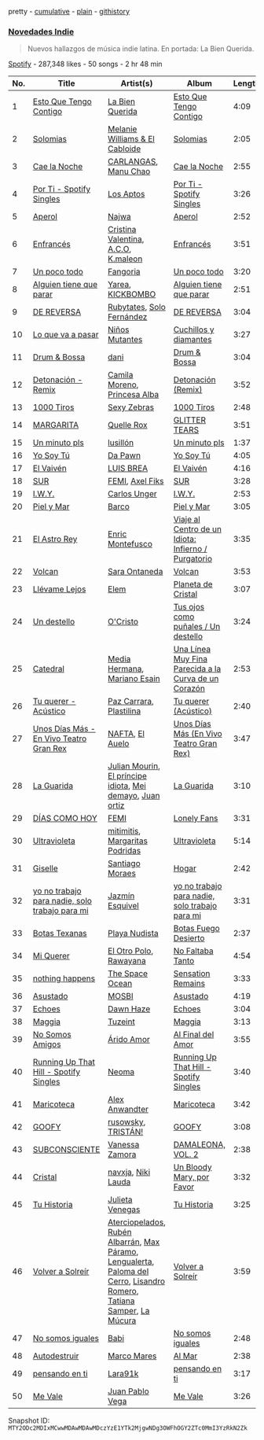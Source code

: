 pretty - [cumulative](/playlists/cumulative/37i9dQZF1DXaaU1AaHpZeu.md) - [plain](/playlists/plain/37i9dQZF1DXaaU1AaHpZeu) - [githistory](https://github.githistory.xyz/mackorone/spotify-playlist-archive/blob/main/playlists/plain/37i9dQZF1DXaaU1AaHpZeu)

### [Novedades Indie](https://open.spotify.com/playlist/37i9dQZF1DXaaU1AaHpZeu)

> Nuevos hallazgos de música indie latina\. En portada: La Bien Querida.

[Spotify](https://open.spotify.com/user/spotify) - 287,348 likes - 50 songs - 2 hr 48 min

| No. | Title | Artist(s) | Album | Length |
|---|---|---|---|---|
| 1 | [Esto Que Tengo Contigo](https://open.spotify.com/track/6ts0Y5m6431qvNIBKJP9Es) | [La Bien Querida](https://open.spotify.com/artist/0Wn7tfH4rhaWTn8aMqSgh6) | [Esto Que Tengo Contigo](https://open.spotify.com/album/3KQlig5elpZToahwrjL3dW) | 4:09 |
| 2 | [Solomias](https://open.spotify.com/track/4lIocFgnBIEuugfXHTlq0h) | [Melanie Williams & El Cabloide](https://open.spotify.com/artist/6O4UKE8rYpWbEBg2LxIS31) | [Solomias](https://open.spotify.com/album/06cawtPKkwWUdt30hgfoIf) | 2:05 |
| 3 | [Cae la Noche](https://open.spotify.com/track/4mBg9npq4KcXU2DkLNYJIB) | [CARLANGAS](https://open.spotify.com/artist/3R86hCl02kzzvB48oIyEVs), [Manu Chao](https://open.spotify.com/artist/6wH6iStAh4KIaWfuhf0NYM) | [Cae la Noche](https://open.spotify.com/album/3yRuoEmJ4GxJmkOB90qIDN) | 2:55 |
| 4 | [Por Ti \- Spotify Singles](https://open.spotify.com/track/49NNSyz1YPHIYmtfNdJ9zT) | [Los Aptos](https://open.spotify.com/artist/4tenlYn9MG8Fda3OyDtPRO) | [Por Ti \- Spotify Singles](https://open.spotify.com/album/5ZTmLuIoFiDxFAmfHNKBqt) | 3:26 |
| 5 | [Aperol](https://open.spotify.com/track/0O82uIwJAO4g6XQNGV3fWd) | [Najwa](https://open.spotify.com/artist/7dp8dR96gWncIypef8kTnS) | [Aperol](https://open.spotify.com/album/0S7M2VQAZaWDry9b1DcuAF) | 2:52 |
| 6 | [Enfrancés](https://open.spotify.com/track/0kC7lZJUsA1A1BQ5F0cGMx) | [Cristina Valentina](https://open.spotify.com/artist/3pC5RVO04pJTFcp5xxdXaV), [A.C.O](https://open.spotify.com/artist/0x2z4hugJaiGdTP0lzhxvO), [K.maleon](https://open.spotify.com/artist/34fVIn6K9SI57pQ9nbsKa3) | [Enfrancés](https://open.spotify.com/album/4e2jMx02VBGG3O9DP4B80q) | 3:51 |
| 7 | [Un poco todo](https://open.spotify.com/track/1PRQbBDsB6GwxGPoFpTcd9) | [Fangoria](https://open.spotify.com/artist/7CJiKj8TrQSms0WSCKbHm4) | [Un poco todo](https://open.spotify.com/album/21vphzZquWSDewc3HRJqEq) | 3:20 |
| 8 | [Alguien tiene que parar](https://open.spotify.com/track/1IiRIzxynQ9Ps3xK95rFit) | [Yarea](https://open.spotify.com/artist/2O4wnhTr4SO5ezY6WXI2Kl), [KICKBOMBO](https://open.spotify.com/artist/7A2htSu45kogVfNBMD4Xgh) | [Alguien tiene que parar](https://open.spotify.com/album/4lAcXpJ0OhfrODm8UUIDQ7) | 2:51 |
| 9 | [DE REVERSA](https://open.spotify.com/track/0q6JxbQUTLb1MVE3ucpDFW) | [Rubytates](https://open.spotify.com/artist/2Mk7yrY8Dt93tvVhyxh8Zj), [Solo Fernández](https://open.spotify.com/artist/0bvP91QlkYvAFP71Cw6PkM) | [DE REVERSA](https://open.spotify.com/album/37gbLafAooDbpx7AqX9O2B) | 3:04 |
| 10 | [Lo que va a pasar](https://open.spotify.com/track/1sYioLTfIBc91i5kFKWuza) | [Niños Mutantes](https://open.spotify.com/artist/1ysmkH7bwM193VEqdtwgfn) | [Cuchillos y diamantes](https://open.spotify.com/album/7Lt3YB4PL6ZyXeKueVw6Wc) | 3:27 |
| 11 | [Drum & Bossa](https://open.spotify.com/track/2qSmlhY4zy0sZaGeKowauQ) | [dani](https://open.spotify.com/artist/4sYXzPulKYxOYuDKS1px8Y) | [Drum & Bossa](https://open.spotify.com/album/0elMEg1pa1QFfaFwukLwpZ) | 3:04 |
| 12 | [Detonación \- Remix](https://open.spotify.com/track/0rZwPrDw6xcWdGTSvsbLYA) | [Camila Moreno](https://open.spotify.com/artist/0SJy1J0FgP21lbvGBMKT8H), [Princesa Alba](https://open.spotify.com/artist/3hvDAraTidCTjQHIc4m8P3) | [Detonación \(Remix\)](https://open.spotify.com/album/5cFYndbz33WMXaEeE3JFGx) | 3:52 |
| 13 | [1000 Tiros](https://open.spotify.com/track/1UJenv69CTtlWrEXmfFpCB) | [Sexy Zebras](https://open.spotify.com/artist/2FN1YrHU65dhPZKl3GD7Vd) | [1000 Tiros](https://open.spotify.com/album/5dxHkqwCArEJnJQV7dzFuk) | 2:48 |
| 14 | [MARGARITA](https://open.spotify.com/track/559LceTmeX2N0xWfAZYqMM) | [Quelle Rox](https://open.spotify.com/artist/4iDXgOhz2OE5TjrvCyNZc7) | [GLITTER TEARS](https://open.spotify.com/album/45u1Uhfknz9cGMCUncqlST) | 3:51 |
| 15 | [Un minuto pls](https://open.spotify.com/track/3uPrQDkNYwbOBwX5SHIXb4) | [lusillón](https://open.spotify.com/artist/3boSqy30OQ3ES9e3UJb6Up) | [Un minuto pls](https://open.spotify.com/album/7bkFw2GGPcS67TQegkzfSX) | 1:37 |
| 16 | [Yo Soy Tú](https://open.spotify.com/track/6ft67SjJrUIIA6zZ9Q5sr8) | [Da Pawn](https://open.spotify.com/artist/3RkNjm33d6IZZ6gAjb6hXy) | [Yo Soy Tú](https://open.spotify.com/album/3A5FNhsbDDtF5KXuSr1Z3Q) | 4:05 |
| 17 | [El Vaivén](https://open.spotify.com/track/7z15R0TnvqlEDX9fCFdOSX) | [LUIS BREA](https://open.spotify.com/artist/64PIeisw79uNk8zv5CrCyS) | [El Vaivén](https://open.spotify.com/album/5Vtlyebwx5vF9rdoGXUaWu) | 4:16 |
| 18 | [SUR](https://open.spotify.com/track/2nw7A30Hk2QuCGjcyiWbxj) | [FEMI](https://open.spotify.com/artist/0Zq7qMNo2UXDat3Tzf0x2s), [Axel Fiks](https://open.spotify.com/artist/6GEaxHZNiogI175zUr4KvH) | [SUR](https://open.spotify.com/album/1oTRpQm1ed2RqFq402ZaeO) | 3:28 |
| 19 | [I.W.Y.](https://open.spotify.com/track/2qePnoTLNzI1aJHLdLBvQM) | [Carlos Unger](https://open.spotify.com/artist/6HjZFRvUOPRuaPNzUxtqWf) | [I.W.Y.](https://open.spotify.com/album/0W3AKS1vhthN13diu18bTH) | 2:53 |
| 20 | [Piel y Mar](https://open.spotify.com/track/7ETjyfgdIjrWwpS15UiHZ2) | [Barco](https://open.spotify.com/artist/18T3gHC4XCn5KyY0gxSZom) | [Piel y Mar](https://open.spotify.com/album/6vvOf0NRPkkcWsXpGLR7QQ) | 3:05 |
| 21 | [El Astro Rey](https://open.spotify.com/track/3063kjNQ3niU6CS1OdvyUG) | [Enric Montefusco](https://open.spotify.com/artist/3X3vk6cQHF0ViZeiXFLhR7) | [Viaje al Centro de un Idiota: Infierno / Purgatorio](https://open.spotify.com/album/54zfPaEN3Z9ephknGQidRk) | 3:35 |
| 22 | [Volcan](https://open.spotify.com/track/3YMhOJUC9oBZFzseYySwRe) | [Sara Ontaneda](https://open.spotify.com/artist/3gNLzb7aAJ0ZfUkyEvomsC) | [Volcan](https://open.spotify.com/album/7CPIHw4ieSpKGtgKv3GnrT) | 3:53 |
| 23 | [Llévame Lejos](https://open.spotify.com/track/6vBINXHqXsMcjG1FCpqiqN) | [Elem](https://open.spotify.com/artist/4Ld1TuG5yea5RoYMLBNOVT) | [Planeta de Cristal](https://open.spotify.com/album/0tkBqDyzuyU9mG4v2bpt4C) | 3:07 |
| 24 | [Un destello](https://open.spotify.com/track/6vWI4CBamMQayLerAYtvGD) | [O'Cristo](https://open.spotify.com/artist/16C90AsdmIpPcSi6AnYFyn) | [Tus ojos como puñales / Un destello](https://open.spotify.com/album/1BCyWnQE8I9s38Zqt6L3SO) | 3:24 |
| 25 | [Catedral](https://open.spotify.com/track/67aui76AVhF2XwGNvRcK1N) | [Media Hermana](https://open.spotify.com/artist/0oa0TL1V6tfg7ERfm2sMiE), [Mariano Esain](https://open.spotify.com/artist/4bUov6Vu3oOOC1GFLYJ2u8) | [Una Línea Muy Fina Parecida a la Curva de un Corazón](https://open.spotify.com/album/2YisE6MYvZownFAhHqnGX8) | 2:53 |
| 26 | [Tu querer \- Acústico](https://open.spotify.com/track/0Aau0spFV4q0bVePf6NJF1) | [Paz Carrara](https://open.spotify.com/artist/09mGQqsZ1C5wVCsjycNaIg), [Plastilina](https://open.spotify.com/artist/0NAzHtE2ceqgTPJZfrhzG9) | [Tu querer \(Acústico\)](https://open.spotify.com/album/12d5q0tkJ8A0XZQHqcHa6D) | 2:40 |
| 27 | [Unos Días Más \- En Vivo Teatro Gran Rex](https://open.spotify.com/track/34DmzlL9jlRJSRWf6YlQ1h) | [NAFTA](https://open.spotify.com/artist/5pg9cOudU7ezj3FnUABgu6), [El Auelo](https://open.spotify.com/artist/3kksWsEWKy2cjM7MLkZYMx) | [Unos Días Más \(En Vivo Teatro Gran Rex\)](https://open.spotify.com/album/4SeSqAD1MwVzDDJ4UMqnVR) | 3:47 |
| 28 | [La Guarida](https://open.spotify.com/track/38KbBBtuDmA6dga52LXz7i) | [Julian Mourin](https://open.spotify.com/artist/5jHALTUJMAFsdqdbxzXWEw), [El príncipe idiota](https://open.spotify.com/artist/5xEgsOYkENDU9TRoKMWW3u), [Mei demayo](https://open.spotify.com/artist/57AQD7JCcN3jkv53aBCouV), [Juan ortiz](https://open.spotify.com/artist/0EByszn3Svvfw9xbDodioB) | [La Guarida](https://open.spotify.com/album/6M6ZD7z8NcEzYQdBKjbBVV) | 3:10 |
| 29 | [DÍAS COMO HOY](https://open.spotify.com/track/6ukf7MHX1L5iwGUKCxm13N) | [FEMI](https://open.spotify.com/artist/0Zq7qMNo2UXDat3Tzf0x2s) | [Lonely Fans](https://open.spotify.com/album/0jAcrKA6rbQWSQ1eBGo38P) | 3:31 |
| 30 | [Ultravioleta](https://open.spotify.com/track/09YzJAn8N069K6JcQw4caJ) | [mitimitis](https://open.spotify.com/artist/3iEWpEqmO2yLUPIiu7Dv9F), [Margaritas Podridas](https://open.spotify.com/artist/5O9NicFLG2F9Xr7OHxmrb7) | [Ultravioleta](https://open.spotify.com/album/0jkMj6BjWylbc7sFz2sTAO) | 5:14 |
| 31 | [Giselle](https://open.spotify.com/track/7deSm9gMwHe6SB86dcL0v2) | [Santiago Moraes](https://open.spotify.com/artist/2pfLPT9ZTkPrLd8ZJiDBld) | [Hogar](https://open.spotify.com/album/26NInlEZ66aKG9MMguyEpT) | 2:42 |
| 32 | [yo no trabajo para nadie, solo trabajo para mi](https://open.spotify.com/track/33CjEExdgaBl2Y2JPDG6FD) | [Jazmín Esquivel](https://open.spotify.com/artist/0wfckwaQiT9YWllkSO7oUU) | [yo no trabajo para nadie, solo trabajo para mi](https://open.spotify.com/album/79x5OVJJ0ZdhTRJFJGfwbC) | 3:31 |
| 33 | [Botas Texanas](https://open.spotify.com/track/3NRoOXIRa9IAwuPJIPtVvA) | [Playa Nudista](https://open.spotify.com/artist/5z3Yr06HtJ5NUAp9wp7vn3) | [Botas Fuego Desierto](https://open.spotify.com/album/6icLZ05smifqFPVRl2Q66L) | 2:37 |
| 34 | [Mi Querer](https://open.spotify.com/track/0c3nFVkxeaIQpPza9ZNich) | [El Otro Polo](https://open.spotify.com/artist/6guLg5yfcFlYyRp4DzrEO2), [Rawayana](https://open.spotify.com/artist/2AbQwU2cuEGfD465wCXlg2) | [No Faltaba Tanto](https://open.spotify.com/album/7hnpJ4YuXI6nPlShoVFDb0) | 4:54 |
| 35 | [nothing happens](https://open.spotify.com/track/4c1t7nge8qGkBzRUpOLaHO) | [The Space Ocean](https://open.spotify.com/artist/2ayaTHAzCLG5bNjYhGofYb) | [Sensation Remains](https://open.spotify.com/album/1DfoeSd3r5s75544bttQQF) | 3:33 |
| 36 | [Asustado](https://open.spotify.com/track/3MAWqhWSU1947ib6KfZtgV) | [MOSBI](https://open.spotify.com/artist/6kvoEVPUc4pJ6w8QO4DHef) | [Asustado](https://open.spotify.com/album/0NB9hYwwypc8k92E42P9xe) | 4:19 |
| 37 | [Echoes](https://open.spotify.com/track/7huY98S3UzRD2vK2VfkqjV) | [Dawn Haze](https://open.spotify.com/artist/32JSwTOeaGSHi268j8f73U) | [Echoes](https://open.spotify.com/album/5or4fmUiwonKaHQ5y1sBa1) | 3:04 |
| 38 | [Maggia](https://open.spotify.com/track/4WOz1kTSzTeGtmJOqDLf8I) | [Tuzeint](https://open.spotify.com/artist/0iQ2RumqYpmrZVxHCR771X) | [Maggia](https://open.spotify.com/album/4NNTY8cw1N1JkIdlNt8NLI) | 3:13 |
| 39 | [No Somos Amigos](https://open.spotify.com/track/0MhoVgH4Ct6l6CUPTVZ4gj) | [Árido Amor](https://open.spotify.com/artist/1VZ8e8ip3adkEcto2Z4BNd) | [Al Final del Amor](https://open.spotify.com/album/7uBnXUW3aFyfChzT6eXQHi) | 3:55 |
| 40 | [Running Up That Hill \- Spotify Singles](https://open.spotify.com/track/3mn8Noyehq8qn2aOIz4HNR) | [Neoma](https://open.spotify.com/artist/1rS9ZvNEWqnKY19g6uiqip) | [Running Up That Hill \- Spotify Singles](https://open.spotify.com/album/5yoGGNfGcVw8Eqlbg13a9v) | 3:40 |
| 41 | [Maricoteca](https://open.spotify.com/track/0QbsT7G5OJqieCARLwPZ2q) | [Alex Anwandter](https://open.spotify.com/artist/0M8uC0u1YRUGCieOKmQF02) | [Maricoteca](https://open.spotify.com/album/1iwN2HQCNED5Vm7mAbzVvu) | 3:42 |
| 42 | [GOOFY](https://open.spotify.com/track/3tHs2HVEwRtJUJnwLxFRxs) | [rusowsky](https://open.spotify.com/artist/1XEVu7gdRFfzEFqsPrancH), [TRISTÁN!](https://open.spotify.com/artist/4XWTmdheb3gjg0P3tNQwT0) | [GOOFY](https://open.spotify.com/album/10bYXGS8owyWcGjOhDYgeU) | 3:08 |
| 43 | [SUBCONSCIENTE](https://open.spotify.com/track/4gSu8Zd82MehR4h8q0DAhH) | [Vanessa Zamora](https://open.spotify.com/artist/3IZxs4ZukiitIk8vkAPAxC) | [DAMALEONA, VOL\. 2](https://open.spotify.com/album/3TTRrj2mJcy3okuQi7OVSv) | 2:38 |
| 44 | [Cristal](https://open.spotify.com/track/6l0b47wNDme1Q819NxElVO) | [navxja](https://open.spotify.com/artist/1H5AZwBOL8ETpshyqPvYQh), [Niki Lauda](https://open.spotify.com/artist/4kfc1pf5G8ghcBeywO6UI9) | [Un Bloody Mary, por Favor](https://open.spotify.com/album/6U4vaNH4OSBjkNSPVlAXLQ) | 3:32 |
| 45 | [Tu Historia](https://open.spotify.com/track/2hDMrKmF31qxmzzrpoeBG3) | [Julieta Venegas](https://open.spotify.com/artist/2QWIScpFDNxmS6ZEMIUvgm) | [Tu Historia](https://open.spotify.com/album/5e3dSyeSBjthMeTcNJ6VBF) | 3:25 |
| 46 | [Volver a Solreír](https://open.spotify.com/track/5I7kzHNyYntpnLc7RYirfy) | [Aterciopelados](https://open.spotify.com/artist/3MqjsWDLhq8SyY6N3PE8yW), [Rubén Albarrán](https://open.spotify.com/artist/7M75Am5m6J934JSviUOGz0), [Max Páramo](https://open.spotify.com/artist/3ZS74ZHaKSlTb25DQnjfr8), [Lengualerta](https://open.spotify.com/artist/451HB6ulceS82BVD3cncjW), [Paloma del Cerro](https://open.spotify.com/artist/6jCZSq4NyG2Ry0LyKHqClp), [Lisandro Romero](https://open.spotify.com/artist/5HB09hjDwO7DyY3Kv77qQX), [Tatiana Samper](https://open.spotify.com/artist/7L2pNjrjogJmOioqYvAlFX), [La Múcura](https://open.spotify.com/artist/5HU93l3p8eKzfQNMk6KwnR) | [Volver a Solreír](https://open.spotify.com/album/4ZUaqJxnULTDcgLc3VvUX2) | 3:59 |
| 47 | [No somos iguales](https://open.spotify.com/track/4JFjInnwwkQ6NDcy7mtcia) | [Babi](https://open.spotify.com/artist/5nP79s99csrvcOiXTGjVfg) | [No somos iguales](https://open.spotify.com/album/6V8z3hRHJI1UtkvGnxyoDR) | 2:48 |
| 48 | [Autodestruir](https://open.spotify.com/track/6Fu6nKbzqsXFC9OYbTwWA7) | [Marco Mares](https://open.spotify.com/artist/5Eg5ZoZgXAa1Eit48sxoKQ) | [Al Mar](https://open.spotify.com/album/7hi2n7W5zjYJuSzfsJ7HuQ) | 2:38 |
| 49 | [pensando en ti](https://open.spotify.com/track/3G6Mo5GUWdzPZdsmdU4juo) | [Lara91k](https://open.spotify.com/artist/2zPvDg6LI6NHPQVQIESjfW) | [pensando en ti](https://open.spotify.com/album/6bLJ9EbgSDl3rksxqhQfg9) | 3:17 |
| 50 | [Me Vale](https://open.spotify.com/track/1hAi0LRAeAyKAL1Cpxri8g) | [Juan Pablo Vega](https://open.spotify.com/artist/2PfyKA4qhjkxUVkerTCxz0) | [Me Vale](https://open.spotify.com/album/2ahnD2nmphCLdMKYC0sDD6) | 3:26 |

Snapshot ID: `MTY2ODc2MDIxMCwwMDAwMDAwMDczYzE1YTk2MjgwNDg3OWFhOGY2ZTc0MmI3YzRkN2Zk`
